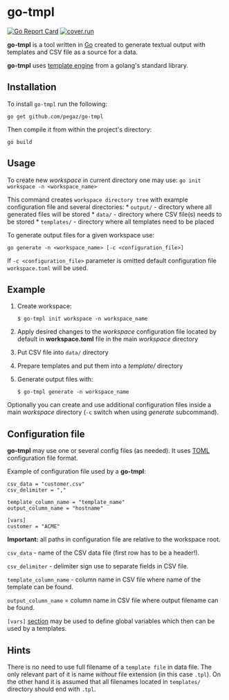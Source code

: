 # go-tmpl
[![Go Report Card](https://goreportcard.com/badge/github.com/pegaz/go-tmpl)](https://goreportcard.com/report/github.com/pegaz/go-tmpl) [![cover.run](https://cover.run/go/github.com/pegaz/go-tmpl.svg?style=flat&tag=golang-1.10)](https://cover.run/go?tag=golang-1.10&repo=github.com%2Fpegaz%2Fgo-tmpl)

**go-tmpl** is a tool written in [Go](https://golang.org) created to generate textual output with templates and CSV file as a source for a data.

**go-tmpl** uses [template engine](https://golang.org/pkg/text/template/) from a golang's standard library.

## Installation

To install `go-tmpl` run the following:

`go get github.com/pegaz/go-tmpl`

Then compile it from within the project's directory:

`go build`

## Usage

To create new _workspace_ in current directory one may use:
`go init workspace -n <workspace_name>`

This command creates `workspace directory tree` with example configuration file and several directories:
    * `output/` - directory where all generated files will be stored
    * `data/` - directory where CSV file(s) needs to be stored
    * `templates/` - directory where all templates need to be placed

To generate output files for a given workspace use:

`go generate -n <workspace_name> [-c <configuration_file>]`

If `-c <configuration_file>` parameter is omitted default configuration file `workspace.toml` will be used.

## Example

1. Create workspace:
    
    `$ go-tmpl init workspace -n workspace_name`
 
2. Apply desired changes to the *workspace* configuration file located by default in **workspace.toml** file in the main *workspace* directory
3. Put CSV file into `data/` directory
4. Prepare templates and put them into a *template/* directory
5. Generate output files with:

    `$ go-tmpl generate -n workspace_name`
    
Optionally you can create and use additional configuration files inside a main *workspace* directory (`-c` switch when using *generate* subcommand).

## Configuration file

**go-tmpl** may use one or several config files (as needed). It uses [TOML](https://github.com/toml-lang/toml) configuration file format.

Example of configuration file used by a **go-tmpl**:

    csv_data = "customer.csv"
    csv_delimiter = ","

    template_column_name = "template_name"
    output_column_name = "hostname"

    [vars]
    customer = "ACME"

**Important:** all paths in configuration file are relative to the workspace root.

`csv_data` - name of the CSV data file (first row has to be a header!).

`csv_delimiter` - delimiter sign use to separate fields in CSV file.

`template_column_name` - column name in CSV file where name of the template can be found.

`output_column_name` = column name in CSV file where output filename can be found.

`[vars]` [section](https://github.com/toml-lang/toml#table) may be used to define global variables which then can be used by a templates.

## Hints

There is no need to use full filename of a `template file` in data file. The only relevant part of it is name _without_ file extension (in this case `.tpl`). On the other hand it is assumed that all filenames located in `templates/` directory should end with `.tpl`.

